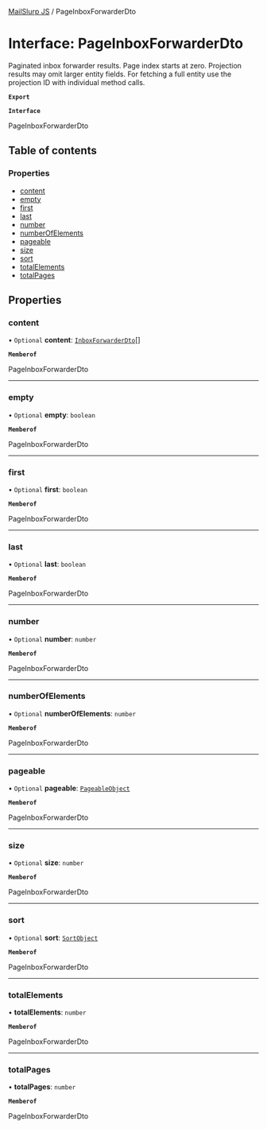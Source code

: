 [MailSlurp JS](../README.md) / PageInboxForwarderDto

# Interface: PageInboxForwarderDto

Paginated inbox forwarder results. Page index starts at zero. Projection results may omit larger entity fields. For fetching a full entity use the projection ID with individual method calls.

**`Export`**

**`Interface`**

PageInboxForwarderDto

## Table of contents

### Properties

- [content](PageInboxForwarderDto.md#content)
- [empty](PageInboxForwarderDto.md#empty)
- [first](PageInboxForwarderDto.md#first)
- [last](PageInboxForwarderDto.md#last)
- [number](PageInboxForwarderDto.md#number)
- [numberOfElements](PageInboxForwarderDto.md#numberofelements)
- [pageable](PageInboxForwarderDto.md#pageable)
- [size](PageInboxForwarderDto.md#size)
- [sort](PageInboxForwarderDto.md#sort)
- [totalElements](PageInboxForwarderDto.md#totalelements)
- [totalPages](PageInboxForwarderDto.md#totalpages)

## Properties

### content

• `Optional` **content**: [`InboxForwarderDto`](InboxForwarderDto.md)[]

**`Memberof`**

PageInboxForwarderDto

___

### empty

• `Optional` **empty**: `boolean`

**`Memberof`**

PageInboxForwarderDto

___

### first

• `Optional` **first**: `boolean`

**`Memberof`**

PageInboxForwarderDto

___

### last

• `Optional` **last**: `boolean`

**`Memberof`**

PageInboxForwarderDto

___

### number

• `Optional` **number**: `number`

**`Memberof`**

PageInboxForwarderDto

___

### numberOfElements

• `Optional` **numberOfElements**: `number`

**`Memberof`**

PageInboxForwarderDto

___

### pageable

• `Optional` **pageable**: [`PageableObject`](PageableObject.md)

**`Memberof`**

PageInboxForwarderDto

___

### size

• `Optional` **size**: `number`

**`Memberof`**

PageInboxForwarderDto

___

### sort

• `Optional` **sort**: [`SortObject`](SortObject.md)

**`Memberof`**

PageInboxForwarderDto

___

### totalElements

• **totalElements**: `number`

**`Memberof`**

PageInboxForwarderDto

___

### totalPages

• **totalPages**: `number`

**`Memberof`**

PageInboxForwarderDto
